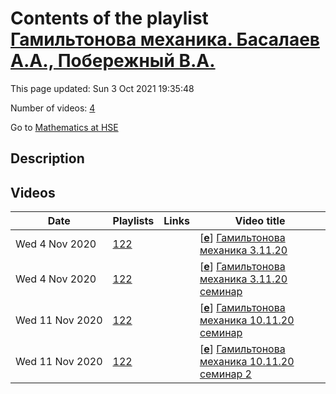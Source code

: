# Contents of the playlist [Гамильтонова механика. Басалаев А.А., Побережный В.А.](https://www.youtube.com/playlist?list=PLq3E5oubNNoBh85cgN_p3SWci2SWlaNmi)

This page updated: Sun 3 Oct 2021 19:35:48

Number of videos: [4](#videos)

Go to [Mathematics at HSE](../README.md)

## Description



## Videos

|Date|Playlists|Links|Video title|
|---|---|---|---|
| Wed&nbsp;4&nbsp;Nov&nbsp;2020 | [122](../playlists/122 "Гамильтонова механика. Басалаев А.А., Побережный В.А.") |  | [[**e**](https://studio.youtube.com/video/Ga05RlrBKZ8/edit "Edit")] [Гамильтонова механика 3.11.20](https://www.youtube.com/watch?v=Ga05RlrBKZ8&list=PLq3E5oubNNoBh85cgN_p3SWci2SWlaNmi) |
| Wed&nbsp;4&nbsp;Nov&nbsp;2020 | [122](../playlists/122 "Гамильтонова механика. Басалаев А.А., Побережный В.А.") |  | [[**e**](https://studio.youtube.com/video/kA3_tHWO0D4/edit "Edit")] [Гамильтонова механика 3.11.20 семинар](https://www.youtube.com/watch?v=kA3_tHWO0D4&list=PLq3E5oubNNoBh85cgN_p3SWci2SWlaNmi) |
| Wed&nbsp;11&nbsp;Nov&nbsp;2020 | [122](../playlists/122 "Гамильтонова механика. Басалаев А.А., Побережный В.А.") |  | [[**e**](https://studio.youtube.com/video/6W393volMfA/edit "Edit")] [Гамильтонова механика 10.11.20 семинар](https://www.youtube.com/watch?v=6W393volMfA&list=PLq3E5oubNNoBh85cgN_p3SWci2SWlaNmi) |
| Wed&nbsp;11&nbsp;Nov&nbsp;2020 | [122](../playlists/122 "Гамильтонова механика. Басалаев А.А., Побережный В.А.") |  | [[**e**](https://studio.youtube.com/video/m_ra4Aaur7I/edit "Edit")] [Гамильтонова механика 10.11.20 семинар 2](https://www.youtube.com/watch?v=m_ra4Aaur7I&list=PLq3E5oubNNoBh85cgN_p3SWci2SWlaNmi) |
